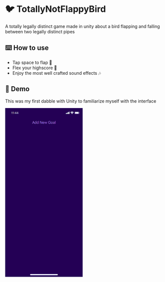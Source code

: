 # :bird: TotallyNotFlappyBird

A totally legally distinct game made in unity about a bird flapping and falling between two legally distinct pipes

## :keyboard: How to use

- Tap space to flap :flight_departure:
- Flex your highscore :muscle:
- Enjoy the most well crafted sound effects :notes:

## :red_circle: Demo
This was my first dabble with Unity to familiarize myself with the interface

![](https://github.com/BPSCrash/GoalSetter/blob/main/iosDemo.gif)
